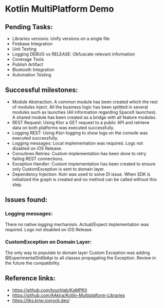 # Kotlin MultiPlatform Demo

## Pending Tasks:

+ Libraries versions: Unify versions on a single file
+ Firebase Integration
+ Unit Testing
+ Logging DEBUG vs RELEASE: Obfuscate relevant information
+ Coverage Tools
+ Publish Artifact
+ Bluetooth Integration
+ Automation Testing




## Successful milestones:

+ Module Abstraction. A common module has been created which the rest of modules inject. All the business logic has been splitted in several modules such as launches (All information regarding SpaceX launches). A shared module has been created as a bridge with all feature modules.
+ REST Request: Using Ktor a GET request to a public API and retrieve data on both platforms was executed successfully.
+ Logging REST: Using Ktor-logging to show logs on the console was executed successfully.
+ Logging messages: Local implementation was required. Logs not disabled on iOS Release.
+ Coroutines Retries: Custom implementation has been done to retry failing REST connections.
+ Exception Handler: Custom implementation has been created to ensure only CustomException is sent to domain layer.
+ Dependency Injection: Koin was used to solve DI issue. When SDK is initialized the graph is created and no method can be called without this step.




## Issues found:

### Logging messages:
There no native logging mechanism. Actual/Expect implementation was required. Logs not disabled on iOS Release.

### CustomException on Domain Layer:
The only way to populate to domain layer Custom Exception was adding @ExperimentalStdlibApi to all classes propagating the Exception. Review in the future the compatibility.




## Reference links:

+ https://github.com/touchlab/KaMPKit
+ https://github.com/AAkira/Kotlin-Multiplatform-Libraries
+ https://libs.kmp.icerock.dev/





